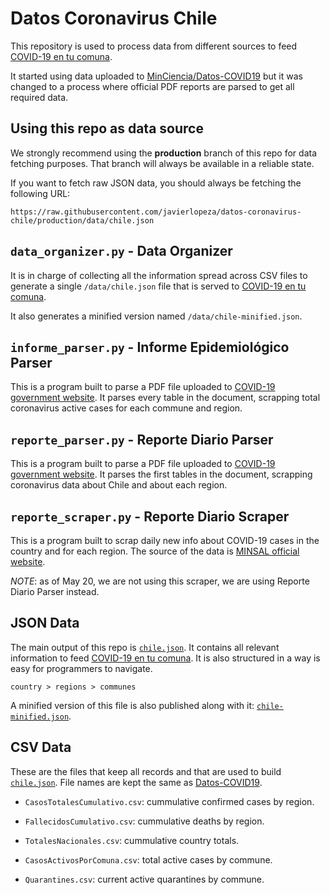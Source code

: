 # Datos Coronavirus Chile

This repository is used to process data from different sources to feed [COVID-19 en tu comuna](https://covid19entucomuna.cl). 

It started using data uploaded to [MinCiencia/Datos-COVID19](https://github.com/MinCiencia/Datos-COVID19) but it was changed to a process where official PDF reports are parsed to get all required data.

## Using this repo as data source

We strongly recommend using the **production** branch of this repo for data fetching purposes. That branch will always be available in a reliable state.

If you want to fetch raw JSON data, you should always be fetching the following URL:

```https://raw.githubusercontent.com/javierlopeza/datos-coronavirus-chile/production/data/chile.json```

## `data_organizer.py` - Data Organizer

It is in charge of collecting all the information spread across CSV files to generate a single `/data/chile.json` file that is served to [COVID-19 en tu comuna](https://covid19entucomuna.cl).

It also generates a minified version named `/data/chile-minified.json`.

## `informe_parser.py` - Informe Epidemiológico Parser

This is a program built to parse a PDF file uploaded to [COVID-19 government website](https://www.gob.cl/coronavirus/cifrasoficiales/#informes). It parses every table in the document, scrapping total coronavirus active cases for each commune and region.

## `reporte_parser.py` - Reporte Diario Parser

This is a program built to parse a PDF file uploaded to [COVID-19 government website](https://www.gob.cl/coronavirus/cifrasoficiales/#reportes). It parses the first tables in the document, scrapping coronavirus data about Chile and about each region.

## `reporte_scraper.py` - Reporte Diario Scraper

This is a program built to scrap daily new info about COVID-19 cases in the country and for each region. The source of the data is [MINSAL official website](https://www.minsal.cl/nuevo-coronavirus-2019-ncov/casos-confirmados-en-chile-covid-19/).

_NOTE_: as of May 20, we are not using this scraper, we are using Reporte Diario Parser instead.

## JSON Data

The main output of this repo is [`chile.json`](https://github.com/javierlopeza/datos-coronavirus-chile/blob/production/data/chile.json). It contains all relevant information to feed [COVID-19 en tu comuna](https://covid19entucomuna.cl). It is also structured in a way is easy for programmers to navigate.

`country > regions > communes`

A minified version of this file is also published along with it: [`chile-minified.json`](https://github.com/javierlopeza/datos-coronavirus-chile/blob/production/data/chile-minified.json).

## CSV Data

These are the files that keep all records and that are used to build [`chile.json`](https://github.com/javierlopeza/datos-coronavirus-chile/blob/production/data/chile.json). File names are kept the same as [Datos-COVID19](https://github.com/MinCiencia/Datos-COVID19).

* `CasosTotalesCumulativo.csv`: cummulative confirmed cases by region.

* `FallecidosCumulativo.csv`: cummulative deaths by region.

* `TotalesNacionales.csv`: cummulative country totals.

* `CasosActivosPorComuna.csv`: total active cases by commune.

* `Quarantines.csv`: current active quarantines by commune.
